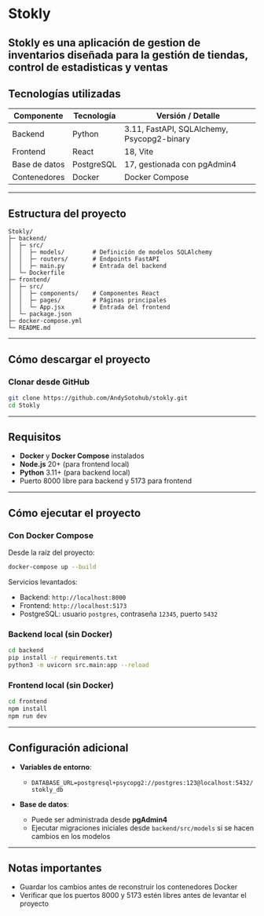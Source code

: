 # Stokly

Stokly es una aplicación de **gestion de inventarios** diseñada para la gestión de tiendas, control de estadisticas y ventas
---

## Tecnologías utilizadas

| Componente | Tecnología | Versión / Detalle |
|------------|------------|-----------------|
| Backend | Python | 3.11, FastAPI, SQLAlchemy, Psycopg2-binary |
| Frontend | React | 18, Vite|
| Base de datos | PostgreSQL | 17, gestionada con pgAdmin4 |
| Contenedores | Docker | Docker Compose |

---

## Estructura del proyecto

```
Stokly/
├─ backend/
│  ├─ src/
│  │  ├─ models/        # Definición de modelos SQLAlchemy
│  │  ├─ routers/       # Endpoints FastAPI    
│  │  ├─ main.py        # Entrada del backend
│  └─ Dockerfile
├─ frontend/
│  ├─ src/
│  │  ├─ components/    # Componentes React
│  │  ├─ pages/         # Páginas principales
│  │  └─ App.jsx        # Entrada del frontend
│  └─ package.json
├─ docker-compose.yml
└─ README.md
```

---

## Cómo descargar el proyecto

### Clonar desde GitHub
```bash
git clone https://github.com/AndySotohub/stokly.git
cd Stokly
```
---

## Requisitos

- **Docker** y **Docker Compose** instalados  
- **Node.js** 20+ (para frontend local)  
- **Python** 3.11+ (para backend local)  
- Puerto 8000 libre para backend y 5173 para frontend  

---

## Cómo ejecutar el proyecto

### Con Docker Compose
Desde la raíz del proyecto:
```bash
docker-compose up --build
```
Servicios levantados:
- Backend: `http://localhost:8000`  
- Frontend: `http://localhost:5173`  
- PostgreSQL: usuario `postgres`, contraseña `12345`, puerto `5432`  

### Backend local (sin Docker)
```bash
cd backend
pip install -r requirements.txt
python3 -m uvicorn src.main:app --reload
```

### Frontend local (sin Docker)
```bash
cd frontend
npm install
npm run dev
```

---

## Configuración adicional

- **Variables de entorno**:
  - `DATABASE_URL=postgresql+psycopg2://postgres:123@localhost:5432/stokly_db`

- **Base de datos**:
  - Puede ser administrada desde **pgAdmin4**  
  - Ejecutar migraciones iniciales desde `backend/src/models` si se hacen cambios en los modelos  

---

## Notas importantes

- Guardar los cambios antes de reconstruir los contenedores Docker  
- Verificar que los puertos 8000 y 5173 estén libres antes de levantar el proyecto  